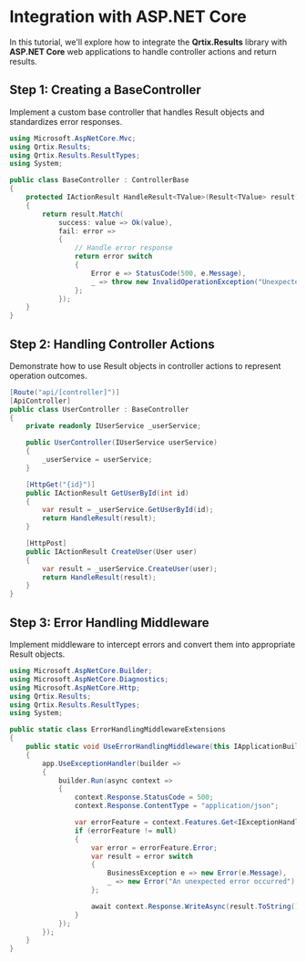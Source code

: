 # Integration with ASP.NET Core

In this tutorial, we'll explore how to integrate the **Qrtix.Results** library with **ASP.NET Core** web applications to handle controller actions and return results.

## Step 1: Creating a BaseController

Implement a custom base controller that handles Result objects and standardizes error responses.

```csharp
using Microsoft.AspNetCore.Mvc;
using Qrtix.Results;
using Qrtix.Results.ResultTypes;
using System;

public class BaseController : ControllerBase
{
    protected IActionResult HandleResult<TValue>(Result<TValue> result)
    {
        return result.Match(
            success: value => Ok(value),
            fail: error =>
            {
                // Handle error response
                return error switch
                {
                    Error e => StatusCode(500, e.Message),
                    _ => throw new InvalidOperationException("Unexpected error type"),
                };
            });
    }
}
```

## Step 2: Handling Controller Actions

Demonstrate how to use Result objects in controller actions to represent operation outcomes.

```csharp
[Route("api/[controller]")]
[ApiController]
public class UserController : BaseController
{
    private readonly IUserService _userService;

    public UserController(IUserService userService)
    {
        _userService = userService;
    }

    [HttpGet("{id}")]
    public IActionResult GetUserById(int id)
    {
        var result = _userService.GetUserById(id);
        return HandleResult(result);
    }

    [HttpPost]
    public IActionResult CreateUser(User user)
    {
        var result = _userService.CreateUser(user);
        return HandleResult(result);
    }
}
```

## Step 3: Error Handling Middleware

Implement middleware to intercept errors and convert them into appropriate Result objects.

```csharp
using Microsoft.AspNetCore.Builder;
using Microsoft.AspNetCore.Diagnostics;
using Microsoft.AspNetCore.Http;
using Qrtix.Results;
using Qrtix.Results.ResultTypes;
using System;

public static class ErrorHandlingMiddlewareExtensions
{
    public static void UseErrorHandlingMiddleware(this IApplicationBuilder app)
    {
        app.UseExceptionHandler(builder =>
        {
            builder.Run(async context =>
            {
                context.Response.StatusCode = 500;
                context.Response.ContentType = "application/json";

                var errorFeature = context.Features.Get<IExceptionHandlerFeature>();
                if (errorFeature != null)
                {
                    var error = errorFeature.Error;
                    var result = error switch
                    {
                        BusinessException e => new Error(e.Message),
                        _ => new Error("An unexpected error occurred"),
                    };

                    await context.Response.WriteAsync(result.ToString());
                }
            });
        });
    }
}
```